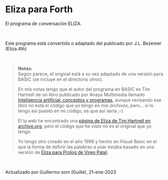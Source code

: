 # Eliza para Forth

El programa de conversación ELIZA.

<br>

Este programa está convertido o adaptado del publicado por J.L. Bezemer (Eliza.4th)

<br>

> **Notas:** <br>
> Según parece, el original está a su vez adaptado de una versión para BASIC (se incluye en el directorio _otros_).
>
> En mis notas tengo que el autor del programa en BASIC es Tim Hartnell de un libro publicado por Anaya Multimedia llamado [Inteligencia artificial: conceptos y programas](https://trastero.speccy.org/cosas/Libros/Inteligencia_art.htm), aunque revisando ese libro no está el código que yo tengo en mis _archivos_, pero... si lo tengo así puesto en mi código, es que así sería ;-).
>
> El la web he encontrado una [página de Eliza de Tim Hartnell en archive.org](https://archive.org/details/elizath.qb64), pero el código que he visto no es el original que yo tengo.
>
> Yo tengo otro creado en el año 1998 y hecho en Visual Basic en el que la forma de definir las palabras a usar estaba basado en una versión de [Eliza para Prolog de Viren Patel](http://www-poleia.lip6.fr/~zucker/Teaching/DESS-EA/eliza.pro).
>

<br>


Actualizado por Guillermo som (Guille), 21-ene-2023
